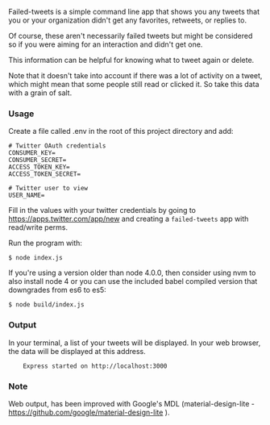 Failed-tweets is a simple command line app that shows you any tweets that you
or your organization didn't get any favorites, retweets, or replies to.

Of course, these aren't necessarily failed tweets but might be considered so
if you were aiming for an interaction and didn't get one.

This information can be helpful for knowing what to tweet again or delete.

Note that it doesn't take into account if there was a lot of activity on a
tweet, which might mean that some people still read or clicked it. So take 
this data with a grain of salt.

### Usage
Create a file called .env in the root of this project directory and add:

    # Twitter OAuth credentials
    CONSUMER_KEY=
    CONSUMER_SECRET=
    ACCESS_TOKEN_KEY=
    ACCESS_TOKEN_SECRET=

    # Twitter user to view
    USER_NAME=

Fill in the values with your twitter credentials by going to 
https://apps.twitter.com/app/new and creating a `failed-tweets` 
app with read/write perms.

Run the program with:

    $ node index.js

If you're using a version older than node 4.0.0, then consider
using nvm to also install node 4 or you can use the included
babel compiled version that downgrades from es6 to es5:

    $ node build/index.js

### Output
In your terminal, a list of your tweets will be displayed.
In your web browser, the data will be displayed at this address.
```
    Express started on http://localhost:3000
```

### Note
Web output, has been improved with Google's MDL (material-design-lite - https://github.com/google/material-design-lite ).


